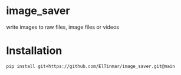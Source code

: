 # image_saver
write images to raw files, image files or videos

# Installation

```
pip install git+https://github.com/ElTinmar/image_saver.git@main
```
